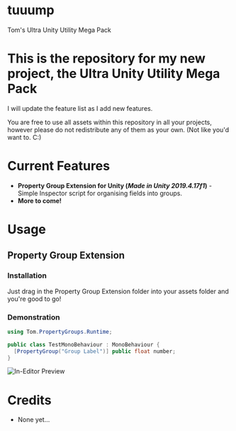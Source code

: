 # tuuump
Tom's Ultra Unity Utility Mega Pack
<h1>This is the repository for my new project, the <b>Ultra Unity Utility Mega Pack</b></h1>
<p>I will update the feature list as I add new features.</p>
<p>You are free to use all assets within this repository in all your projects, however please do not redistribute any of them as your own. (Not like you'd want to. C:)

<h1>Current Features</h1>
<ul>
  <li><b>Property Group Extension for Unity (<i>Made in Unity 2019.4.17f1</i>)</b> - Simple Inspector script for organising fields into groups.</li>
  <li><b>More to come!</b></li>
</ul>

<h1>Usage</h1>
<h2>Property Group Extension</h2>
<h3>Installation</h3>
<p>Just drag in the Property Group Extension folder into your assets folder and you're good to go!</p>

<h3>Demonstration</h3>

```csharp
using Tom.PropertyGroups.Runtime;

public class TestMonoBehaviour : MonoBehaviour {
  [PropertyGroup("Group Label")] public float number;
}
```
<img alt="In-Editor Preview" src="https://i.imgur.com/sQObPgb.png"/>

<h1>Credits</h1>
<ul>
  <li>None yet...</li>
</ul>


